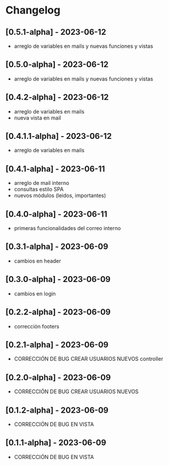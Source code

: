 # Changelog

## [0.5.1-alpha] - 2023-06-12
- arreglo de variables en mails y nuevas funciones y vistas
## [0.5.0-alpha] - 2023-06-12
- arreglo de variables en mails y nuevas funciones y vistas
## [0.4.2-alpha] - 2023-06-12
- arreglo de variables en mails
- nueva vista en mail
## [0.4.1.1-alpha] - 2023-06-12
- arreglo de variables en mails
## [0.4.1-alpha] - 2023-06-11
- arreglo de mail interno
- consultas estilo SPA
- nuevos módulos (leidos, importantes)
## [0.4.0-alpha] - 2023-06-11
- primeras funcionalidades del correo interno
## [0.3.1-alpha] - 2023-06-09
- cambios en header
## [0.3.0-alpha] - 2023-06-09
- cambios en login
## [0.2.2-alpha] - 2023-06-09
- corrección footers
## [0.2.1-alpha] - 2023-06-09
- CORRECCIÓN DE BUG CREAR USUARIOS NUEVOS controller
## [0.2.0-alpha] - 2023-06-09
- CORRECCIÓN DE BUG CREAR USUARIOS NUEVOS
## [0.1.2-alpha] - 2023-06-09
- CORRECCIÓN DE BUG EN VISTA
## [0.1.1-alpha] - 2023-06-09
- CORRECCIÓN DE BUG EN VISTA






